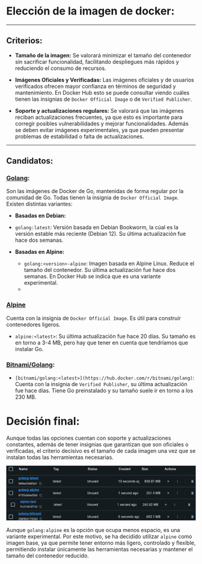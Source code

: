 # Elección de la imagen de docker:

---

## Criterios:

- **Tamaño de la imagen:** Se valorará minimizar el tamaño del contenedor sin sacrificar funcionalidad, facilitando despliegues más rápidos y reduciendo el consumo de recursos.

- **Imágenes Oficiales y Verificadas:**  Las imágenes oficiales y de usuarios verificados ofrecen mayor confianza en términos de seguridad y mantenimiento. En Docker Hub esto se puede consultar viendo cuáles tienen las insignias de `Docker Official Image` o de `Verified Publisher`.

- **Soporte y actualizaciones regulares:**  Se valorará que las imágenes reciban actualizaciones frecuentes, ya que esto es importante para corregir posibles vulnerabilidades y mejorar funcionalidades. Además se deben evitar imágenes experimentales, ya que pueden presentar problemas de estabilidad o falta de actualizaciones.
  
---

## Candidatos:

### [Golang](https://hub.docker.com/_/golang):

Son las imágenes de Docker de Go, mantenidas de forma regular por la comunidad de Go. Todas tienen la insignia de `Docker Official Image`. Existen distintas variantes:

- **Basadas en Debian:**
 - `golang:latest`: Versión basada en Debian Bookworm, la cúal es la versión estable más reciente (Debian 12). Su última actualización fue hace dos semanas. 

- **Basadas en Alpine:**
  - `golang:<version>-alpine`: Imagen basada en Alpine Linux. Reduce el tamaño del contenedor. Su última actualización fue hace dos semanas. En Docker Hub se indica que es una variante experimental. 
  - 
### [Alpine](https://hub.docker.com/_/alpine)

Cuenta con la insignia de `Docker Official Image`. Es útil para construir contenedores ligeros.

- `alpine:<latest>`: Su última actualización fue hace 20 días. Su tamaño es en torno a 3-4 MB, pero hay que tener en cuenta que tendríamos que instalar Go.


### [Bitnami/Golang](https://hub.docker.com/r/bitnami/golang):  
- `[bitnami/golang:<latest>](https://hub.docker.com/r/bitnami/golang)`: Cuenta con la insignia de `Verified Publisher`, su última actualización fue hace días. Tiene Go preinstalado y su tamaño suele ir en torno a los 230 MB.


# Decisión final:

Aunque todas las opciones cuentan con soporte y actualizaciones constantes, además de tener insignias que garantizan que son oficiales o verificadas, el criterio decisivo es el tamaño de cada imagen una vez que se instalan todas las herramientas necesarias. 

![Comparación de tamaños](../documentacion_adicional/comparacion_tamanios.png)

Aunque `golang:alpine` es la opción que ocupa menos espacio, es una variante experimental. Por este motivo, se ha decidido utilizar `alpine` como imagen base, ya que permite tener entorno más ligero, controlado y flexible, permitiendo instalar únicamente las herramientas necesarias y mantener el tamaño del contenedor reducido.